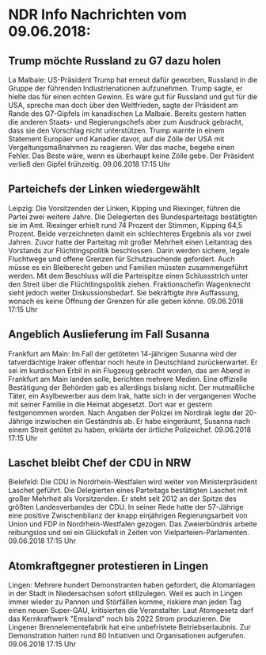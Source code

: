 # NDR Info Nachrichten vom 09.06.2018:


## Trump möchte Russland zu G7 dazu holen
La Malbaie:  US-Präsident Trump hat erneut dafür geworben, Russland in die Gruppe der führenden Industrienationen aufzunehmen. Trump sagte, er hielte das für einen echten Gewinn. Es wäre gut für Russland und gut für die USA, spreche man doch über den Weltfrieden, sagte der Präsident am Rande des G7-Gipfels im kanadischen La Malbaie. Bereits gestern hatten die anderen Staats- und Regierungschefs aber zum Ausdruck gebracht, dass sie den Vorschlag nicht unterstützen. Trump warnte in einem Statement Europäer und Kanadier davor, auf die Zölle der USA mit Vergeltungsmaßnahmen zu reagieren. Wer das mache, begehe einen Fehler. Das Beste wäre, wenn es überhaupt keine Zölle gebe. Der Präsident verließ den Gipfel frühzeitig. 09.06.2018 17:15 Uhr 

## Parteichefs der Linken wiedergewählt
Leipzig: Die Vorsitzenden der Linken, Kipping und Riexinger, führen die Partei zwei weitere Jahre. Die Delegierten des Bundesparteitags bestätigten sie im Amt. Riexinger erhielt rund 74 Prozent der Stimmen, Kipping 64,5 Prozent. Beide verzeichneten damit ein schlechteres Ergebnis als vor zwei Jahren. Zuvor hatte der Parteitag mit großer Mehrheit einen Leitantrag des Vorstands zur Flüchtingspolitik beschlossen. Darin werden sichere, legale Fluchtwege und offene Grenzen für Schutzsuchende gefordert. Auch müsse es ein Bleiberecht geben und Familien müssten zusammengeführt werden. Mit dem Beschluss will die Parteispitze einen Schlussstrich unter den Streit über die Flüchtlingspolitik ziehen. Fraktionschefin Wagenknecht sieht jedoch weiter Diskussionsbedarf. Sie bekräftigte ihre Auffassung, wonach es keine Öffnung der Grenzen für alle geben könne. 09.06.2018 17:15 Uhr 

## Angeblich Auslieferung im Fall Susanna
Frankfurt am Main: Im Fall der getöteten 14-jährigen Susanna wird der tatverdächtige Iraker offenbar noch heute in Deutschland zurückerwartet. Er sei im kurdischen Erbil in ein Flugzeug gebracht worden, das am Abend in Frankfurt am Main landen solle, berichten mehrere Medien. Eine offizielle Bestätigung der Behörden gab es allerdings bislang nicht. Der mutmaßliche Täter, ein Asylbewerber aus dem Irak, hatte sich in der vergangenen Woche mit seiner Familie in die Heimat abgesetzt. Dort war er gestern festgenommen worden. Nach Angaben der Polizei im Nordirak legte der 20-Jährige inzwischen ein Geständnis ab. Er habe eingeräumt, Susanna nach einem Streit getötet zu haben, erklärte der örtliche Polizeichef. 09.06.2018 17:15 Uhr 

## Laschet bleibt Chef der CDU in NRW
Bielefeld: Die CDU in Nordrhein-Westfalen wird weiter von Ministerpräsident Laschet geführt. Die Delegierten eines Parteitags bestätigten Laschet mit großer Mehrheit als Vorsitzenden. Er steht seit 2012 an der Spitze des größten Landesverbandes der CDU. In seiner Rede hatte der 57-Jährige eine positive Zwischenbilanz der knapp einjährigen Regierungsarbeit von Union und FDP in Nordrhein-Westfalen gezogen. Das Zweierbündnis arbeite reibungslos und sei ein Glücksfall in Zeiten von Vielparteien-Parlamenten. 09.06.2018 17:15 Uhr 

## Atomkraftgegner protestieren in Lingen
Lingen: Mehrere hundert Demonstranten haben gefordert, die Atomanlagen in der Stadt in Niedersachsen sofort stillzulegen. Weil es auch in Lingen immer wieder zu Pannen und Störfällen komme, riskiere man jeden Tag einen neuen Super-GAU, kritisierten die Veranstalter. Laut Atomgesetz darf das Kernkraftwerk "Emsland" noch bis 2022 Strom produzieren. Die Lingener Brennelementefabrik hat eine unbefristete Betriebserlaubnis. Zur Demonstration hatten rund 80 Initiativen und Organisationen aufgerufen. 09.06.2018 17:15 Uhr 
